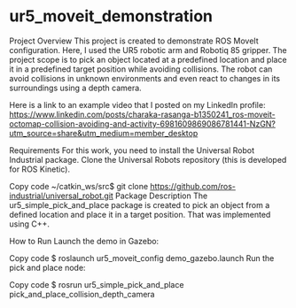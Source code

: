 # ur5_moveit_demonstration
Project Overview
This project is created to demonstrate ROS MoveIt configuration. Here, I used the UR5 robotic arm and Robotiq 85 gripper. The project scope is to pick an object located at a predefined location and place it in a predefined target position while avoiding collisions. The robot can avoid collisions in unknown environments and even react to changes in its surroundings using a depth camera.

Here is a link to an example video that I posted on my LinkedIn profile: https://www.linkedin.com/posts/charaka-rasanga-b1350241_ros-moveit-octomap-collision-avoiding-and-activity-6981609869086781441-NzGN?utm_source=share&utm_medium=member_desktop

Requirements
For this work, you need to install the Universal Robot Industrial package. Clone the Universal Robots repository (this is developed for ROS Kinetic).


Copy code
~/catkin_ws/src$ git clone https://github.com/ros-industrial/universal_robot.git
Package Description
The ur5_simple_pick_and_place package is created to pick an object from a defined location and place it in a target position. That was   implemented using C++.

How to Run
Launch the demo in Gazebo:


Copy code
$ roslaunch ur5_moveit_config demo_gazebo.launch
Run the pick and place node:


Copy code
$ rosrun ur5_simple_pick_and_place pick_and_place_collision_depth_camera
